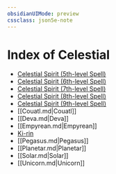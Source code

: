 ```yaml
---
obsidianUIMode: preview
cssclass: json5e-note
---
```

# Index of Celestial

- [Celestial Spirit (5th-level Spell)](celestial-spirit-5th-level-spell-tce.md)
- [Celestial Spirit (6th-level Spell)](celestial-spirit-6th-level-spell-tce.md)
- [Celestial Spirit (7th-level Spell)](celestial-spirit-7th-level-spell-tce.md)
- [Celestial Spirit (8th-level Spell)](celestial-spirit-8th-level-spell-tce.md)
- [Celestial Spirit (9th-level Spell)](celestial-spirit-9th-level-spell-tce.md)
- [[Couatl.md|Couatl]]
- [[Deva.md|Deva]]
- [[Empyrean.md|Empyrean]]
- [Ki-rin](ki-rin-mpmm.md)
- [[Pegasus.md|Pegasus]]
- [[Planetar.md|Planetar]]
- [[Solar.md|Solar]]
- [[Unicorn.md|Unicorn]]
